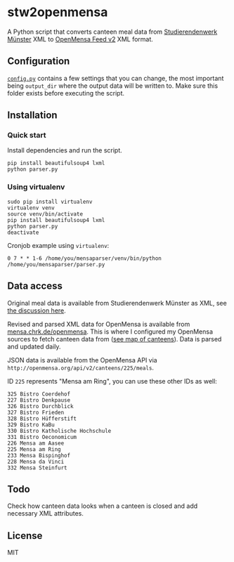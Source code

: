 # stw2openmensa

A Python script that converts canteen meal data from [Studierendenwerk Münster](http://studentenwerk-muenster.de/) XML to [OpenMensa Feed v2](http://doc.openmensa.org/feed/v2/) XML format.

## Configuration

[`config.py`](config.py) contains a few settings that you can change, the most important being `output_dir` where the output data will be written to. Make sure this folder exists before executing the script.

## Installation

### Quick start

Install dependencies and run the script.

```
pip install beautifulsoup4 lxml
python parser.py
```

### Using virtualenv

```
sudo pip install virtualenv
virtualenv venv
source venv/bin/activate
pip install beautifulsoup4 lxml
python parser.py
deactivate
```

Cronjob example using `virtualenv`:

```
0 7 * * 1-6 /home/you/mensaparser/venv/bin/python /home/you/mensaparser/parser.py
```

## Data access

Original meal data is available from Studierendenwerk Münster as XML, see [the discussion here](https://github.com/ifgi-webteam/mensaparser/issues/4#issuecomment-260331519).

Revised and parsed XML data for OpenMensa is available from [mensa.chrk.de/openmensa](https://mensa.chrk.de/openmensa). This is where I configured my OpenMensa sources to fetch canteen data from ([see map of canteens](http://openmensa.org/#14/51.9646/7.6159)). Data is parsed and updated daily.

JSON data is available from the OpenMensa API via `http://openmensa.org/api/v2/canteens/225/meals`.

ID `225` represents "Mensa am Ring", you can use these other IDs as well:

```
325 Bistro Coerdehof
227 Bistro Denkpause
326 Bistro Durchblick
327 Bistro Frieden
328 Bistro Hüfferstift
329 Bistro KaBu
330 Bistro Katholische Hochschule
331 Bistro Oeconomicum
226 Mensa am Aasee
225 Mensa am Ring
233 Mensa Bispinghof
228 Mensa da Vinci
332 Mensa Steinfurt
```

## Todo

Check how canteen data looks when a canteen is closed and add necessary XML attributes.

## License

MIT